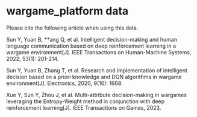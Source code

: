 # wargame_platform data
Please cite the following article when using this data.

Sun Y, Yuan B, **ang Q, et al. Intelligent decision-making and human language communication based on deep reinforcement learning in a wargame environment[J]. IEEE Transactions on Human-Machine Systems, 2022, 53(1): 201-214.

Sun Y, Yuan B, Zhang T, et al. Research and implementation of intelligent decision based on a priori knowledge and DQN algorithms in wargame environment[J]. Electronics, 2020, 9(10): 1668.

Xue Y, Sun Y, Zhou J, et al. Multi-attribute decision-making in wargames leveraging the Entropy-Weight method in conjunction with deep reinforcement learning[J]. IEEE Transactions on Games, 2023.
